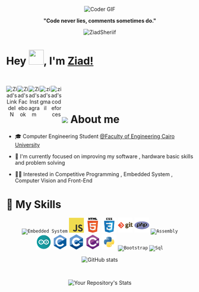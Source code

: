 <p align="center">


  <img src="https://media.giphy.com/media/qgQUggAC3Pfv687qPC/giphy.gif" alt="Coder GIF" width="500" height="400">
  
</p>

<div align="center">

<!-- **"First, solve the problem. Then, write the code."** -->
  **"Code never lies, comments sometimes do."**

 <!-- <a href="https://badges.pufler.dev">
    <img src="https://badges.pufler.dev/repos/ZiadSheriif?&a=0"> 
    
  </a> -->

<!-- [![Repos Badge](https://badges.pufler.dev/repos/ZiadSheriif)](https://badges.pufler.dev) -->
<img src="https://komarev.com/ghpvc/?username=ZiadSheriif&label=Profile%20views&color=0e75b6&style=flat" alt="ZiadSheriif" />

</div>

# Hey <img src="https://github.com/ZiadSheriif/ZiadSheriif/blob/main/images/wave.gif" width="40px" height="40px">, I'm [Ziad!](https://www.linkedin.com/in/ziad-sherif-b3a5561b9/)

<br/>

<div align="center">


<a href="https://www.linkedin.com/in/ziad-sherif-b3a5561b9/"><img align="left" alt="Ziad's LinkdeIN" width="30px" src="https://user-images.githubusercontent.com/76125650/140648921-7692f46e-76c4-47f6-8c1f-383841428bbe.png" draggable="false" /></a>


  <a href="https://www.facebook.com/profile.php?id=100004840510238">
  <img align="left" alt="Ziad's Facebook" width="30px" src="https://user-images.githubusercontent.com/76125650/139602215-302fea84-764a-45f9-8ca2-d623ede28c3c.png" draggable="false" />
</a>

<a href="https://www.instagram.com/ziadsherif2000/">
  <img align="left" alt="Ziad's Instagram" width="30px" src="https://user-images.githubusercontent.com/76125650/141382540-72edfb69-b11e-4e61-81fd-9f0653da2162.png" draggable="false" /></a>
<!--   
 <a href="https://github.com/ZiadSheriif">
  <img align="left" alt="Ziad's github" width="30px" src="https://image.flaticon.com/icons/svg/2111/2111432.svg" draggable="false" />
</a> -->
  
<!--   <a href="https://github.com/ZiadSheriif">
  <img align="left" alt="Ziad's github" width="30px" src="https://user-images.githubusercontent.com/76125650/139602266-044d30d7-1ad5-4b59-a0db-bf0777dd8b7a.png" draggable="false" />
</a> -->

<a href="mailto:zsherif308@gmail.com">
  <img align="left" alt="ziad's gmail" width="30px" src="https://user-images.githubusercontent.com/76125650/141382583-1354ab1c-10a7-4605-a255-412ee57d2ad7.png" draggable="false" />
</a>

<a href="https://codeforces.com/profile/ZiadSH.">
  <img align="left" alt="ziad's codeforces" width="30px" src="https://github.com/ZiadSheriif/ZiadSheriif/blob/main/images/code-forces.png" draggable="false" />
</a>

</div>

<br />
<br />

# <img src="https://media.giphy.com/media/VgCDAzcKvsR6OM0uWg/giphy.gif" width="50" draggable="false" > About me

- 🎓 Computer Engineering Student <a href="http://eng.cu.edu.eg/ar/">@Faculty of Engineering Cairo University</a>

- 🚧 I'm currently focused on improving my software , hardware basic skills and problem solving

- 👨‍💻 Interested in Competitive Programming , Embedded System , Computer Vision and Front-End
<!-- - 🏃‍♂️ I am passionate about Front-End, Competitive Programming and Computer vision -->

<!-- Connect with me: -->

<!-- - 🍀 Ask me about anything, I will be happy to help -->

# 🧰 My Skills

<div align="center">


<code><img height="40" title="Embedded System" src="https://github.com/ZiadSheriif/ZiadSheriif/blob/main/images/ES.jpg"></code>
<code><img height="40" title="JavaScript" src="https://raw.githubusercontent.com/github/explore/80688e429a7d4ef2fca1e82350fe8e3517d3494d/topics/javascript/javascript.png"></code>
<code><img height="40" title="HTML" src="https://raw.githubusercontent.com/github/explore/80688e429a7d4ef2fca1e82350fe8e3517d3494d/topics/html/html.png"></code>
<code><img height="40" title="CSS" src="https://raw.githubusercontent.com/github/explore/80688e429a7d4ef2fca1e82350fe8e3517d3494d/topics/css/css.png"></code>
<code><img height="40" title="Git" src="https://raw.githubusercontent.com/github/explore/80688e429a7d4ef2fca1e82350fe8e3517d3494d/topics/git/git.png"></code>
<code><img height="40" title="PHP" src="https://raw.githubusercontent.com/github/explore/80688e429a7d4ef2fca1e82350fe8e3517d3494d/topics/php/php.png"></code>
  <code><img height="40" title="Assembly" src="https://github.com/ZiadSheriif/ZiadSheriif/blob/main/images/masm.png"></code>
<br />
<code><img height="40" title="Arduino" src="https://raw.githubusercontent.com/github/explore/80688e429a7d4ef2fca1e82350fe8e3517d3494d/topics/arduino/arduino.png"></code>
<code><img height="40" title="C" src="https://raw.githubusercontent.com/devicons/devicon/master/icons/c/c-original.svg"></code>
<code><img height="40" title="C++" src="https://raw.githubusercontent.com/devicons/devicon/master/icons/cplusplus/cplusplus-original.svg"></code>
<code><img height="40" title="C#" src="https://raw.githubusercontent.com/devicons/devicon/master/icons/csharp/csharp-original.svg"></code>
<code><img height="40" title="Python" src="https://raw.githubusercontent.com/github/explore/80688e429a7d4ef2fca1e82350fe8e3517d3494d/topics/python/python.png"></code>
<code><img height="40" title="Bootstrap" src="https://github.com/ZiadSheriif/ZiadSheriif/blob/main/images/bootstrap.png"></code>
  <code><img height="40" title="Sql" src="https://github.com/ZiadSheriif/ZiadSheriif/blob/main/images/sql.png"></code>



</div>
<!-- <br /><br />


  <br>

[![Top Langs](https://github-readme-stats.vercel.app/api/top-langs/?username=ZiadSheriif)](https://github.com/anuraghazra/github-readme-stats)

<br> -->



<!-- <br> -->

<!-- ![GitHub Activity Graph](https://activity-graph.herokuapp.com/graph?username=ZiadSheriif)   -->


<!-- "https://github-readme-stats.vercel.app/api/top-langs/?username=ZiadSheriif&count_private=true&theme=radical" -->

</div>

<div align="center">

<!-- ![Anurag's github stats](https://github-readme-stats.vercel.app/api?username=ZiadSheriif&show_icons=true&theme=radical&count_private=true) -->
  ![GitHub stats](https://github-readme-stats.vercel.app/api?username=ZiadSheriif&show_icons=true&theme=radical&count_private=true)  

  <br>
  
![Your Repository's Stats](https://github-readme-stats.vercel.app/api/top-langs/?username=ZiadSheriif&langs_count=9&theme=tokyonight&layout=compact)
<!--   ![Your Repository's Stats](https://github-readme-stats.vercel.app/api/top-langs/?username=ZiadSheriif&count_private=true&theme=radical) -->

<!-- ![ZiadSheriif github streak](https://github-readme-streak-stats.herokuapp.com/?user=ZiadSheriif&theme=radical&include_all_commits=true&count_private=true) -->

</div>
<!-- <h1 align="center">
   <br/>

  <img src="https://media.giphy.com/media/jpVnC65DmYeyRL4LHS/giphy.gif" width="20%">
</h1> -->
<!--
**ZiadSheriif/ZiadSheriif** is a ✨ _special_ ✨ repository because its `README.md` (this file) appears on your GitHub profile.

Here are some ideas to get you started:

- 🔭 I’m currently working on ...
- 🌱 I’m currently learning ...
- 👯 I’m looking to collaborate on ...
- 🤔 I’m looking for help with ...
- 💬 Ask me about ...
- 📫 How to reach me: ...
- 😄 Pronouns: ...
- ⚡ Fun fact: ...
  -->
  
  
  
  
  

